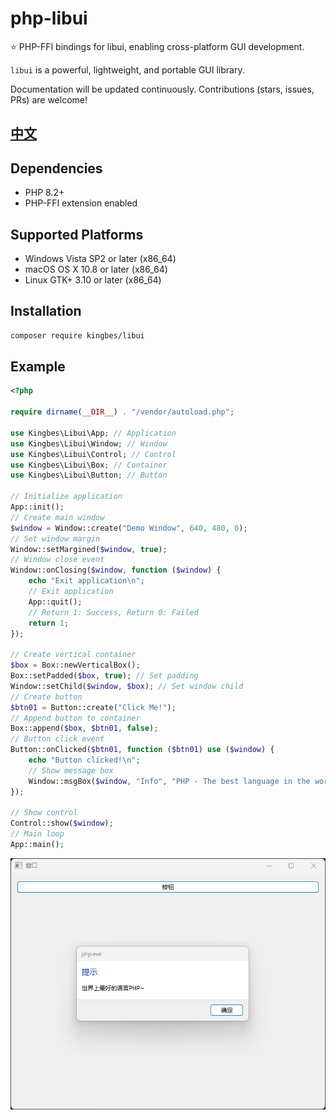 # php-libui

⭐ PHP-FFI bindings for libui, enabling cross-platform GUI development.

`libui` is a powerful, lightweight, and portable GUI library.

Documentation will be updated continuously. Contributions (stars, issues, PRs) are welcome!

## [中文](./README.md)

## Dependencies

- PHP 8.2+
- PHP-FFI extension enabled

## Supported Platforms

- Windows Vista SP2 or later (x86_64)
- macOS OS X 10.8 or later (x86_64)
- Linux GTK+ 3.10 or later (x86_64)

## Installation

```bash
composer require kingbes/libui
```

## Example

```php
<?php

require dirname(__DIR__) . "/vendor/autoload.php";

use Kingbes\Libui\App; // Application
use Kingbes\Libui\Window; // Window
use Kingbes\Libui\Control; // Control
use Kingbes\Libui\Box; // Container
use Kingbes\Libui\Button; // Button

// Initialize application
App::init();
// Create main window
$window = Window::create("Demo Window", 640, 480, 0);
// Set window margin
Window::setMargined($window, true);
// Window close event
Window::onClosing($window, function ($window) {
    echo "Exit application\n";
    // Exit application
    App::quit();
    // Return 1: Success, Return 0: Failed
    return 1;
});

// Create vertical container
$box = Box::newVerticalBox();
Box::setPadded($box, true); // Set padding
Window::setChild($window, $box); // Set window child
// Create button
$btn01 = Button::create("Click Me!");
// Append button to container
Box::append($box, $btn01, false);
// Button click event
Button::onClicked($btn01, function ($btn01) use ($window) {
    echo "Button clicked!\n";
    // Show message box
    Window::msgBox($window, "Info", "PHP - The best language in the world!");
});

// Show control
Control::show($window);
// Main loop
App::main();

```

![Example](./test/demo.png)
